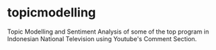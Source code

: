 # topicmodelling
Topic Modelling and Sentiment Analysis of some of the top program in Indonesian National Television using Youtube's Comment Section.
